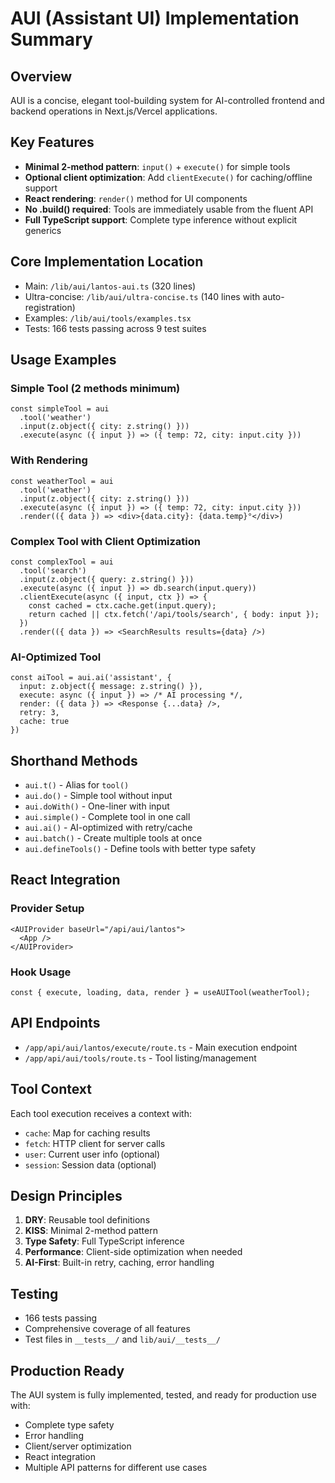 # AUI (Assistant UI) Implementation Summary

## Overview
AUI is a concise, elegant tool-building system for AI-controlled frontend and backend operations in Next.js/Vercel applications.

## Key Features
- **Minimal 2-method pattern**: `input()` + `execute()` for simple tools
- **Optional client optimization**: Add `clientExecute()` for caching/offline support
- **React rendering**: `render()` method for UI components
- **No .build() required**: Tools are immediately usable from the fluent API
- **Full TypeScript support**: Complete type inference without explicit generics

## Core Implementation Location
- Main: `/lib/aui/lantos-aui.ts` (320 lines)
- Ultra-concise: `/lib/aui/ultra-concise.ts` (140 lines with auto-registration)
- Examples: `/lib/aui/tools/examples.tsx`
- Tests: 166 tests passing across 9 test suites

## Usage Examples

### Simple Tool (2 methods minimum)
```tsx
const simpleTool = aui
  .tool('weather')
  .input(z.object({ city: z.string() }))
  .execute(async ({ input }) => ({ temp: 72, city: input.city }))
```

### With Rendering
```tsx
const weatherTool = aui
  .tool('weather')
  .input(z.object({ city: z.string() }))
  .execute(async ({ input }) => ({ temp: 72, city: input.city }))
  .render(({ data }) => <div>{data.city}: {data.temp}°</div>)
```

### Complex Tool with Client Optimization
```tsx
const complexTool = aui
  .tool('search')
  .input(z.object({ query: z.string() }))
  .execute(async ({ input }) => db.search(input.query))
  .clientExecute(async ({ input, ctx }) => {
    const cached = ctx.cache.get(input.query);
    return cached || ctx.fetch('/api/tools/search', { body: input });
  })
  .render(({ data }) => <SearchResults results={data} />)
```

### AI-Optimized Tool
```tsx
const aiTool = aui.ai('assistant', {
  input: z.object({ message: z.string() }),
  execute: async ({ input }) => /* AI processing */,
  render: ({ data }) => <Response {...data} />,
  retry: 3,
  cache: true
})
```

## Shorthand Methods
- `aui.t()` - Alias for `tool()`
- `aui.do()` - Simple tool without input
- `aui.doWith()` - One-liner with input
- `aui.simple()` - Complete tool in one call
- `aui.ai()` - AI-optimized with retry/cache
- `aui.batch()` - Create multiple tools at once
- `aui.defineTools()` - Define tools with better type safety

## React Integration

### Provider Setup
```tsx
<AUIProvider baseUrl="/api/aui/lantos">
  <App />
</AUIProvider>
```

### Hook Usage
```tsx
const { execute, loading, data, render } = useAUITool(weatherTool);
```

## API Endpoints
- `/app/api/aui/lantos/execute/route.ts` - Main execution endpoint
- `/app/api/aui/tools/route.ts` - Tool listing/management

## Tool Context
Each tool execution receives a context with:
- `cache`: Map for caching results
- `fetch`: HTTP client for server calls
- `user`: Current user info (optional)
- `session`: Session data (optional)

## Design Principles
1. **DRY**: Reusable tool definitions
2. **KISS**: Minimal 2-method pattern
3. **Type Safety**: Full TypeScript inference
4. **Performance**: Client-side optimization when needed
5. **AI-First**: Built-in retry, caching, error handling

## Testing
- 166 tests passing
- Comprehensive coverage of all features
- Test files in `__tests__/` and `lib/aui/__tests__/`

## Production Ready
The AUI system is fully implemented, tested, and ready for production use with:
- Complete type safety
- Error handling
- Client/server optimization
- React integration
- Multiple API patterns for different use cases